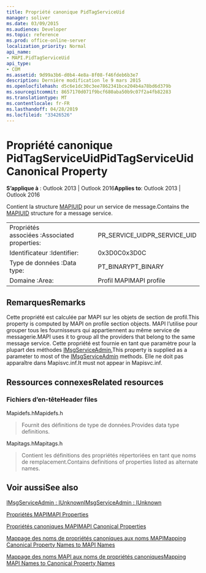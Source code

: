 ```yaml
---
title: Propriété canonique PidTagServiceUid
manager: soliver
ms.date: 03/09/2015
ms.audience: Developer
ms.topic: reference
ms.prod: office-online-server
localization_priority: Normal
api_name:
- MAPI.PidTagServiceUid
api_type:
- COM
ms.assetid: 9d99a3b6-d0b4-4e8a-8f08-f46fdeb6b3e7
description: Dernière modification le 9 mars 2015
ms.openlocfilehash: d5c6e1dc30c3ee7862341bce204b4a78bd6d379b
ms.sourcegitcommit: 8657170d071f9bcf680aba50b9c07f2a4fb82283
ms.translationtype: MT
ms.contentlocale: fr-FR
ms.lasthandoff: 04/28/2019
ms.locfileid: "33426526"
---
```

# <a name="pidtagserviceuid-canonical-property"></a><span data-ttu-id="79bed-103">Propriété canonique PidTagServiceUid</span><span class="sxs-lookup"><span data-stu-id="79bed-103">PidTagServiceUid Canonical Property</span></span>

  
  
<span data-ttu-id="79bed-104">**S’applique à** : Outlook 2013 | Outlook 2016</span><span class="sxs-lookup"><span data-stu-id="79bed-104">**Applies to**: Outlook 2013 | Outlook 2016</span></span> 
  
<span data-ttu-id="79bed-105">Contient la structure [MAPIUID](mapiuid.md) pour un service de message.</span><span class="sxs-lookup"><span data-stu-id="79bed-105">Contains the [MAPIUID](mapiuid.md) structure for a message service.</span></span> 
  
|||
|:-----|:-----|
|<span data-ttu-id="79bed-106">Propriétés associées :</span><span class="sxs-lookup"><span data-stu-id="79bed-106">Associated properties:</span></span>  <br/> |<span data-ttu-id="79bed-107">PR_SERVICE_UID</span><span class="sxs-lookup"><span data-stu-id="79bed-107">PR_SERVICE_UID</span></span>  <br/> |
|<span data-ttu-id="79bed-108">Identificateur :</span><span class="sxs-lookup"><span data-stu-id="79bed-108">Identifier:</span></span>  <br/> |<span data-ttu-id="79bed-109">0x3D0C</span><span class="sxs-lookup"><span data-stu-id="79bed-109">0x3D0C</span></span>  <br/> |
|<span data-ttu-id="79bed-110">Type de données :</span><span class="sxs-lookup"><span data-stu-id="79bed-110">Data type:</span></span>  <br/> |<span data-ttu-id="79bed-111">PT_BINARY</span><span class="sxs-lookup"><span data-stu-id="79bed-111">PT_BINARY</span></span>  <br/> |
|<span data-ttu-id="79bed-112">Domaine :</span><span class="sxs-lookup"><span data-stu-id="79bed-112">Area:</span></span>  <br/> |<span data-ttu-id="79bed-113">Profil MAPI</span><span class="sxs-lookup"><span data-stu-id="79bed-113">MAPI profile</span></span>  <br/> |
   
## <a name="remarks"></a><span data-ttu-id="79bed-114">Remarques</span><span class="sxs-lookup"><span data-stu-id="79bed-114">Remarks</span></span>

<span data-ttu-id="79bed-115">Cette propriété est calculée par MAPI sur les objets de section de profil.</span><span class="sxs-lookup"><span data-stu-id="79bed-115">This property is computed by MAPI on profile section objects.</span></span> <span data-ttu-id="79bed-116">MAPI l’utilise pour grouper tous les fournisseurs qui appartiennent au même service de messagerie.</span><span class="sxs-lookup"><span data-stu-id="79bed-116">MAPI uses it to group all the providers that belong to the same message service.</span></span> <span data-ttu-id="79bed-117">Cette propriété est fournie en tant que paramètre pour la plupart des méthodes [IMsgServiceAdmin.](imsgserviceadminiunknown.md)</span><span class="sxs-lookup"><span data-stu-id="79bed-117">This property is supplied as a parameter to most of the [IMsgServiceAdmin](imsgserviceadminiunknown.md) methods.</span></span> <span data-ttu-id="79bed-118">Elle ne doit pas apparaître dans Mapisvc.inf.</span><span class="sxs-lookup"><span data-stu-id="79bed-118">It must not appear in Mapisvc.inf.</span></span> 
  
## <a name="related-resources"></a><span data-ttu-id="79bed-119">Ressources connexes</span><span class="sxs-lookup"><span data-stu-id="79bed-119">Related resources</span></span>

### <a name="header-files"></a><span data-ttu-id="79bed-120">Fichiers d’en-tête</span><span class="sxs-lookup"><span data-stu-id="79bed-120">Header files</span></span>

<span data-ttu-id="79bed-121">Mapidefs.h</span><span class="sxs-lookup"><span data-stu-id="79bed-121">Mapidefs.h</span></span>
  
> <span data-ttu-id="79bed-122">Fournit des définitions de type de données.</span><span class="sxs-lookup"><span data-stu-id="79bed-122">Provides data type definitions.</span></span>
    
<span data-ttu-id="79bed-123">Mapitags.h</span><span class="sxs-lookup"><span data-stu-id="79bed-123">Mapitags.h</span></span>
  
> <span data-ttu-id="79bed-124">Contient les définitions des propriétés répertoriées en tant que noms de remplacement.</span><span class="sxs-lookup"><span data-stu-id="79bed-124">Contains definitions of properties listed as alternate names.</span></span>
    
## <a name="see-also"></a><span data-ttu-id="79bed-125">Voir aussi</span><span class="sxs-lookup"><span data-stu-id="79bed-125">See also</span></span>



[<span data-ttu-id="79bed-126">IMsgServiceAdmin : IUnknown</span><span class="sxs-lookup"><span data-stu-id="79bed-126">IMsgServiceAdmin : IUnknown</span></span>](imsgserviceadminiunknown.md)


[<span data-ttu-id="79bed-127">Propriétés MAPI</span><span class="sxs-lookup"><span data-stu-id="79bed-127">MAPI Properties</span></span>](mapi-properties.md)
  
[<span data-ttu-id="79bed-128">Propriétés canoniques MAPI</span><span class="sxs-lookup"><span data-stu-id="79bed-128">MAPI Canonical Properties</span></span>](mapi-canonical-properties.md)
  
[<span data-ttu-id="79bed-129">Mappage des noms de propriétés canoniques aux noms MAPI</span><span class="sxs-lookup"><span data-stu-id="79bed-129">Mapping Canonical Property Names to MAPI Names</span></span>](mapping-canonical-property-names-to-mapi-names.md)
  
[<span data-ttu-id="79bed-130">Mappage des noms MAPI aux noms de propriétés canoniques</span><span class="sxs-lookup"><span data-stu-id="79bed-130">Mapping MAPI Names to Canonical Property Names</span></span>](mapping-mapi-names-to-canonical-property-names.md)

